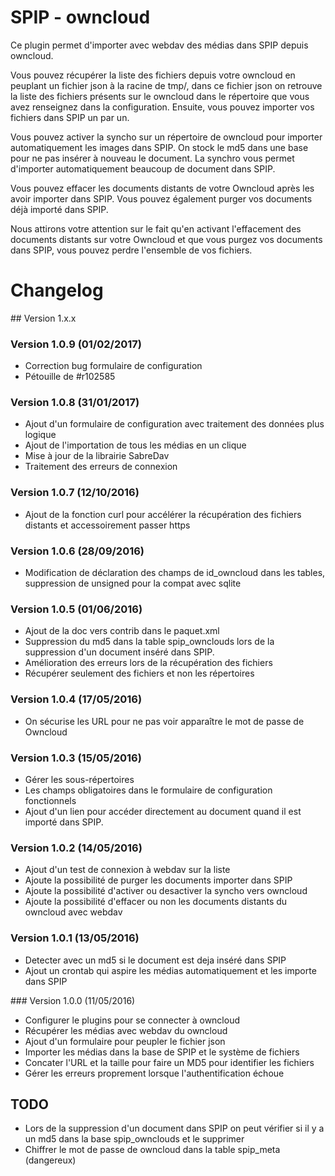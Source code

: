 SPIP - owncloud
=======

Ce plugin permet d'importer avec webdav des médias dans SPIP depuis owncloud.

Vous pouvez récupérer la liste des fichiers depuis votre owncloud en peuplant un fichier json à la racine de tmp/, dans ce fichier json on retrouve la liste des fichiers présents sur le owncloud dans le répertoire que vous avez renseignez dans la configuration. Ensuite, vous pouvez importer vos fichiers dans SPIP un par un.

Vous pouvez activer la syncho sur un répertoire de owncloud pour importer automatiquement les images dans SPIP. On stock le md5 dans une base pour ne pas insérer à nouveau le document. La synchro vous permet d'importer automatiquement beaucoup de document dans SPIP. 

Vous pouvez effacer les documents distants de votre Owncloud après les avoir importer dans SPIP. 
Vous pouvez également purger vos documents déjà importé dans SPIP. 

Nous attirons votre attention sur le fait qu'en activant l'effacement des documents distants sur votre Owncloud et que vous purgez vos documents dans SPIP, vous pouvez perdre l'ensemble de vos fichiers.

# Changelog

## Version 1.x.x

### Version 1.0.9 (01/02/2017)

- Correction bug formulaire de configuration
- Pétouille de #r102585

### Version 1.0.8 (31/01/2017)

- Ajout d'un formulaire de configuration avec traitement des données plus logique
- Ajout de l'importation de tous les médias en un clique
- Mise à jour de la librairie SabreDav
- Traitement des erreurs de connexion

### Version 1.0.7 (12/10/2016)

- Ajout de la fonction curl pour accélérer la récupération des fichiers distants et accessoirement passer https

### Version 1.0.6 (28/09/2016)

- Modification de déclaration des champs de id_owncloud dans les tables, suppression de unsigned pour la compat avec sqlite

### Version 1.0.5 (01/06/2016)

- Ajout de la doc vers contrib dans le paquet.xml
- Suppression du md5 dans la table spip_ownclouds lors de la suppression 
  d'un document inséré dans SPIP.
- Amélioration des erreurs lors de la récupération des fichiers
- Récupérer seulement des fichiers et non les répertoires

### Version 1.0.4 (17/05/2016)

- On sécurise les URL pour ne pas voir apparaître le mot de passe de Owncloud

### Version 1.0.3 (15/05/2016)

- Gérer les sous-répertoires
- Les champs obligatoires dans le formulaire de configuration fonctionnels
- Ajout d'un lien pour accéder directement au document quand il est importé dans SPIP.

### Version 1.0.2 (14/05/2016)

- Ajout d'un test de connexion à webdav sur la liste
- Ajoute la possibilité de purger les documents importer dans SPIP
- Ajoute la possibilité d'activer ou desactiver la syncho vers owncloud
- Ajoute la possibilité d'effacer ou non les documents distants du owncloud avec webdav

### Version 1.0.1 (13/05/2016)

- Detecter avec un md5 si le document est deja inséré dans SPIP
- Ajout un crontab qui aspire les médias automatiquement et les importe dans SPIP

### Version 1.0.0 (11/05/2016)

- Configurer le plugins pour se connecter à owncloud
- Récupérer les médias avec webdav du owncloud
- Ajout d'un formulaire pour peupler le fichier json
- Importer les médias dans la base de SPIP et le système de fichiers
- Concater l'URL et la taille pour faire un MD5 pour identifier les fichiers
- Gérer les erreurs proprement lorsque l'authentification échoue

## TODO

- Lors de la suppression d'un document dans SPIP on peut vérifier si il y a un md5 dans la base spip_ownclouds et le supprimer
- Chiffrer le mot de passe de owncloud dans la table spip_meta (dangereux)